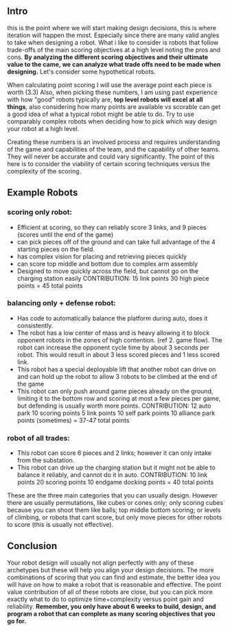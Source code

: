 ## Intro
this is the point where we will start making design decisions, this is where iteration will happen the most. Especially since there are many valid angles to take when designing a robot. What i like to consider is robots that follow trade-offs of the main scoring objectives at a high level noting the pros and cons. **By analyzing the different scoring objectives and their ultimate value to the came, we can analyze what trade offs need to be made when designing.** Let's consider some hypothetical robots.

When calculating point scoring I will use the average point each piece is worth (3.3)
Also, when picking these numbers, I am using past experience with how "good" robots typically are, **top level robots will excel at all things**, also considering how many points are available vs scorable can get a good idea of what a typical robot might be able to do. Try to use comparably complex robots when deciding how to pick which way design your robot at a high level.

Creating these numbers is an involved process and requires understanding of the game and capabilities of the team, and the capability of other teams. They will never be accurate and could vary significantly. The point of this here is to consider the viability of certain scoring techniques versus the complexity of the scoring.
## Example Robots
### scoring only robot:
- Efficient at scoring, so they can reliably score 3 links, and 9 pieces (scores until the end of the game)
- can pick pieces off of the ground and can take full advantage of the 4 starting pieces on the field.
- has complex vision for placing and retrieving pieces quickly
- can score top middle and bottom due to complex arm assembly
- Designed to move quickly across the field, but cannot go on the charging station easily
CONTRIBUTION:
15 link points
30 high piece points
= 45 total points

### balancing only + defense robot:
- Has code to automatically balance the platform during auto, does it consistently.
- The robot has a low center of mass and is heavy allowing it to block opponent robots in the zones of high contention. (ref 2. game flow). The robot can increase the opponent cycle time by about 3 seconds per robot. This would result in about 3 less scored pieces and 1 less scored link.
- This robot has a special deployable lift that another robot can drive on and can hold up the robot to allow 3 robots to be climbed at the end of the game
- This robot can only push around game pieces already on the ground, limiting it to the bottom row and scoring at most a few pieces per game, but defending is usually worth more points.
CONTRIBUTION:
12 auto park
10 scoring points
5 link points
10 self park points
10 alliance park points (sometimes)
= 37-47 total points

### robot of all trades:
- This robot can score 6 pieces and 2 links; however it can only intake from the substation.
- This robot can drive up the charging station but it might not be able to balance it reliably, and cannot do it in auto.
CONTRIBUTION:
10 link points
20 scoring points
10 endgame docking points
= 40 total points

These are the three main categories that you can usually design. However there are usually permutations, like cubes or cones only; only scoring cubes because you can shoot them like balls; top middle bottom scoring; or levels of climbing, or robots that cant score, but only move pieces for other robots to score (this is usually not effective).
## Conclusion
Your robot design will usually not align perfectly with any of these archetypes but these will help you align your design decisions. The more combinations of scoring that you can find and estimate, the better idea you will have on how to make a robot that is reasonable and effective. The point value contribution of all of these robots are close, but you can pick more exactly what to do to optimize time+complexity versus point gain and reliability. **Remember, you only have about 6 weeks to build, design, and program a robot that can complete as many scoring objectives that you go for.**